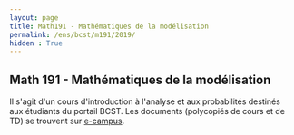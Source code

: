 ```yaml
---
layout: page
title: Math191 - Mathématiques de la modélisation
permalink: /ens/bcst/m191/2019/
hidden : True
---
```



## Math 191 - Mathématiques de la modélisation

Il s'agit d'un cours d'introduction à l'analyse et aux probabilités destinés aux étudiants du portail BCST. Les documents (polycopiés de cours et de TD) se trouvent sur [e-campus](https://ecampus.paris-saclay.fr/).